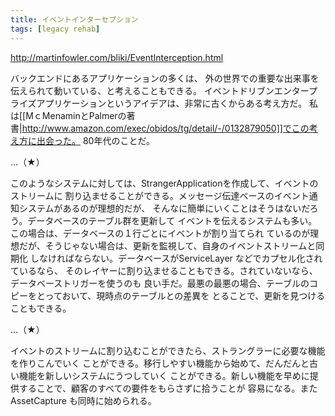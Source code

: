 ```yaml
---
title: イベントインターセプション
tags: [legacy rehab]
---
```


http://martinfowler.com/bliki/EventInterception.html

バックエンドにあるアプリケーションの多くは、
外の世界での重要な出来事を伝えられて動いている、と考えることもできる。
イベントドリブンエンタープライズアプリケーションというアイデアは、非常に古くからある考え方だ。
私は[[MｃMenaminとPalmerの著書|http://www.amazon.com/exec/obidos/tg/detail/-/0132879050]]でこの考え方に出会った。
80年代のことだ。

...（★）

このようなシステムに対しては、StrangerApplicationを作成して、イベントのストリームに
割り込ませることができる。メッセージ伝達ベースのイベント通知システムがあるのが理想的だが、
そんなに簡単にいくことはそうはないだろう。データベースのテーブル群を更新して
イベントを伝えるシステムも多い。この場合は、データベースの１行ごとにイベントが割り当てられ
ているのが理想だが、そうじゃない場合は、更新を監視して、自身のイベントストリームと同期化
しなければならない。データベースがServiceLayer などでカプセル化されているなら、
そのレイヤーに割り込ませることもできる。されていないなら、データベーストリガーを使うのも
良い手だ。最悪の最悪の場合、テーブルのコピーをとっておいて、現時点のテーブルとの差異を
とることで、更新を見つけることもできる。

...（★）

イベントのストリームに割り込むことができたら、ストラングラーに必要な機能を作りこんでいく
ことができる。移行しやすい機能から始めて、だんだんと古い機能を新しいシステムにうつしていく
ことができる。新しい機能を早めに提供することで、顧客のすべての要件をもらさずに拾うことが
容易になる。またAssetCapture も同時に始められる。

